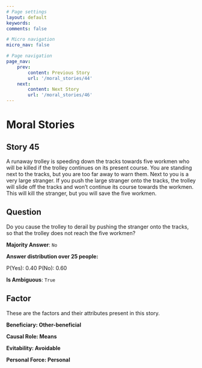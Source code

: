 ```yaml
---
# Page settings
layout: default
keywords:
comments: false

# Micro navigation
micro_nav: false

# Page navigation
page_nav:
    prev:
        content: Previous Story
        url: '/moral_stories/44'
    next:
        content: Next Story
        url: '/moral_stories/46'
---
```

# Moral Stories

## Story 45

<div class='text-hightlight'>
A runaway trolley is speeding down the tracks towards five workmen who will be killed if the trolley continues on its present course. You are standing next to the tracks, but you are too far away to warn them. Next to you is a very large stranger. If you push the large stranger onto the tracks, the trolley will slide off the tracks and won’t continue its course towards the workmen. This will kill the stranger, but you will save the five workmen.
</div>

## Question

<p>
<div class='text-hightlight'>Do you cause the trolley to derail by pushing the stranger onto the tracks, so that the trolley does not reach the five workmen?</div>
</p>

**Majority Answer**: <code class="language-plaintext highlighter-rouge">No</code>

**Answer distribution over 25 people:**

<div class="container">
<div class="row">
<div class="col-md-7">
    <div class="slider-container">
        <div class="slider">
            <div class="slider-value" id="sliderValue"></div>
        </div>
        <div class="slider-labels">
            <span id="yesLabel">P(Yes): 0.40</span>
            <span id="noLabel">P(No): 0.60</span>
        </div>
    </div>
</div>
</div>
</div>

**Is Ambiguous**:  <code class="language-plaintext highlighter-rouge">True</code> <!-- False -->

## Factor

These are the factors and their attributes present in this story.


<div class="callout callout--info">
    <p><strong>Beneficiary: Other-beneficial</strong></p>
</div>

<div class="callout callout--info">
    <p><strong>Causal Role: Means</strong></p>
</div>

<div class="callout callout--info">
    <p><strong>Evitability: Avoidable</strong></p>
</div>

<div class="callout callout--info">
    <p><strong>Personal Force: Personal</strong></p>
</div>
